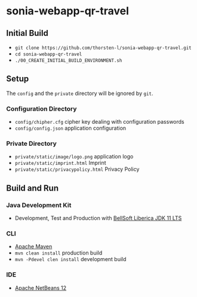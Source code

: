 # sonia-webapp-qr-travel

## Initial Build
- `git clone https://github.com/thorsten-l/sonia-webapp-qr-travel.git`
- `cd sonia-webapp-qr-travel`
- `./00_CREATE_INITIAL_BUILD_ENVIRONMENT.sh`

## Setup

The `config` and the `private` directory will be ignored by `git`.

### Configuration Directory
- `config/chipher.cfg` cipher key dealing with configuration passwords
- `config/config.json` application configuration

### Private Directory
- `private/static/image/logo.png` application logo
- `private/static/imprint.html` Imprint
- `private/static/privacypolicy.html` Privacy Policy

## Build and Run

### Java Development Kit

- Development, Test and Production with [BellSoft Liberica JDK 11 LTS](https://bell-sw.com/pages/downloads/#/java-11-lts)

### CLI

- [Apache Maven](http://maven.apache.org/)
- `mvn clean install` production build
- `mvn -Pdevel clen install` development build

### IDE
- [Apache NetBeans 12](http://netbeans.apache.org/)